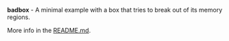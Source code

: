 **badbox** - A minimal example with a box that tries to break out of its
memory regions.

More info in the [README.md](/README.md).
